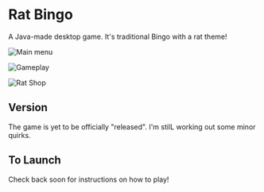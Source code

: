 # Rat Bingo

A Java-made desktop game. It's traditional Bingo with a rat theme!

![Main menu](https://i.ibb.co/3dDkBW7/rat-Bingo-Main-Menu.png)

![Gameplay](https://i.ibb.co/S6dHYcc/rat-Bingo-Gameplay.png)

![Rat Shop](https://i.ibb.co/wQqZHBF/rat-Bingo-Shop.png)

## Version
The game is yet to be officially "released". I'm stilL working out some minor quirks.

## To Launch
Check back soon for instructions on how to play!
